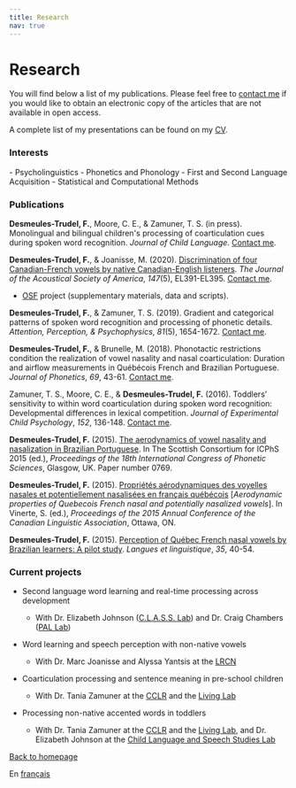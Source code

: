 ```yaml
---
title: Research
nav: true
---
```


<h1>Research</h1>

You will find below a list of my publications. Please feel free to [contact me](mailto:felix.desmeules.trudel@utoronto.ca) if you would like to obtain an electronic copy of the articles that are not available in open access.

A complete list of my presentations can be found on my [CV](https://felixdtrudel.github.io/CVeng.pdf).

<h3>Interests</h3>
- Psycholinguistics
- Phonetics and Phonology
- First and Second Language Acquisition
- Statistical and Computational Methods

<h3>Publications</h3>

**Desmeules-Trudel, F.**, Moore, C. E., & Zamuner, T. S. (in press). Monolingual and bilingual children's processing of coarticulation cues during spoken word recognition. _Journal of Child Language_. [Contact me](mailto:felix.desmeules.trudel@utoronto.ca).

**Desmeules-Trudel, F.**, & Joanisse, M. (2020). [Discrimination of four Canadian-French vowels by native Canadian-English listeners](https://asa.scitation.org/doi/10.1121/10.0001180?fbclid=IwAR2fE5Wap0GTQ0_zLg6IDvBPe8kb632yY9GvgDUS1GOeLahk3P-c8qjKgxM). _The Journal of the Acoustical Society of America_, _147_(5), EL391-EL395. [Contact me](mailto:felix.desmeules.trudel@utoronto.ca).
- [OSF](https://osf.io/5n9bw/) project (supplementary materials, data and scripts).

**Desmeules-Trudel, F.**, & Zamuner, T. S. (2019). Gradient and categorical patterns of spoken word recognition and processing of phonetic details. _Attention, Perception, & Psychophysics_, _81_(5), 1654-1672. [Contact me](mailto:felix.desmeules.trudel@utoronto.ca).

**Desmeules-Trudel, F.**, & Brunelle, M. (2018). Phonotactic restrictions condition the realization of vowel nasality and nasal coarticulation: Duration and airflow measurements in Québécois French and Brazilian Portuguese. _Journal of Phonetics_, _69_, 43-61. [Contact me](mailto:felix.desmeules.trudel@utoronto.ca).
  
Zamuner, T. S., Moore, C. E., & **Desmeules-Trudel, F.** (2016). Toddlers’ sensitivity to within word coarticulation during spoken word recognition: Developmental differences in lexical competition. _Journal of Experimental Child Psychology_, _152_, 136-148. [Contact me](mailto:felix.desmeules.trudel@utoronto.ca).

**Desmeules-Trudel, F.** (2015). [The aerodynamics of vowel nasality and nasalization in Brazilian Portuguese](https://www.internationalphoneticassociation.org/icphs-proceedings/ICPhS2015/Papers/ICPHS0769.pdf). In The Scottish Consortium for ICPhS 2015 (ed.), _Proceedings of the 18th International Congress of Phonetic Sciences_, Glasgow, UK. Paper number 0769.

**Desmeules-Trudel, F.** (2015). [Propriétés aérodynamiques des voyelles nasales et potentiellement nasalisées en français québécois](http://cla-acl.ca/wp-content/uploads/DesmeulesTrudel-2015.pdf) [_Aerodynamic properties of Quebecois French nasal and potentially nasalized vowels_]. In Vinerte, S. (ed.), _Proceedings of the 2015 Annual Conference of the Canadian Linguistic Association_, Ottawa, ON.

**Desmeules-Trudel, F.** (2015). [Perception of Québec French nasal vowels by Brazilian learners: A pilot study](http://www.lli.ulaval.ca/fileadmin/llt/fichiers/recherche/revue_LL/vol35/F.Desmeules-Trudel.pdf). _Langues et linguistique_, _35_, 40-54.

<h3>Current projects</h3>

- Second language word learning and real-time processing across development
  - With Dr. Elizabeth Johnson ([C.L.A.S.S. Lab](https://www.utm.utoronto.ca/infant-child-centre/child-language-and-speech-studies-lab)) and Dr. Craig Chambers ([PAL Lab](https://www.psycholinguistics.ca/pal))

- Word learning and speech perception with non-native vowels
  - With Dr. Marc Joanisse and Alyssa Yantsis at the [LRCN](http://www.psychology.uwo.ca/lrcn/)

- Coarticulation processing and sentence meaning in pre-school children
  - With Dr. Tania Zamuner at the [CCLR](http://cclren.weebly.com/) and the [Living Lab](https://uottawalivinglab.weebly.com)

- Processing non-native accented words in toddlers
  - With Dr. Tania Zamuner at the [CCLR](http://cclren.weebly.com/) and the [Living Lab](https://uottawalivinglab.weebly.com), and Dr. Elizabeth Johnson at the [Child Language and Speech Studies Lab](https://www.utm.utoronto.ca/infant-child-centre/child-language-and-speech-studies-lab)

[Back to homepage](https://felixdtrudel.github.io/index.html)

En [français](https://felixdtrudel.github.io/fr/recherche.html)
